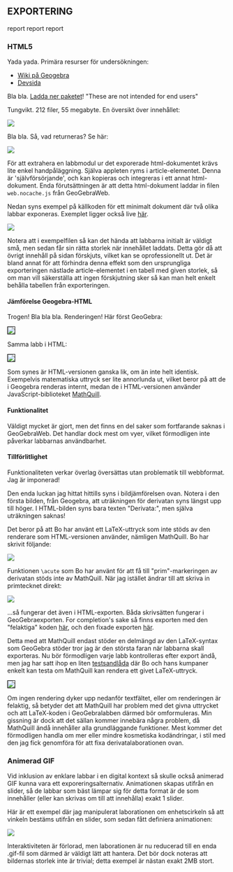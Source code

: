 
## EXPORTERING

report report report

### HTML5

Yada yada. Primära resurser för undersökningen: 

*    [Wiki på Geogebra](http://wiki.geogebra.org/en/Tutorial:Creating_HTML5_documents_with_GeoGebraWeb)
*    [Devsida](http://dev.geogebra.org/trac/wiki/GeoGebraWeb)


Bla bla. [Ladda ner paketet](http://dev.geogebra.org/download/web/GeoGebraWeb-latest.zip)! "These are not intended for end users"

Tungvikt. 212 filer, 55 megabyte. En översikt över innehållet:

<img src='./bilder/geogebraweb-content.png' />

Bla bla. Så, vad returneras? Se här:

<img src='./bilder/geogebraweb-export.png' />

För att extrahera en labbmodul ur det exporerade html-dokumentet krävs lite enkel handpåläggning. Själva appleten ryms i article-elementet. Denna är 'självförsörjande', och kan kopieras och integreras i ett annat html-dokument. Enda förutsättningen är att detta html-dokument laddar in filen `web.nocache.js` från GeoGebraWeb.

Nedan syns exempel på källkoden för ett minimalt dokument där två olika labbar exponeras. Exemplet ligger också live [här](http://krawaller.github.com/gleerups/export/applets.html).

<img src='./bilder/geogebraweb-composite.png' />

Notera att i exempelfilen så kan det hända att labbarna initialt är väldigt små, men sedan får sin rätta storlek när innehållet laddats. Detta gör då att övrigt innehåll på sidan förskjuts, vilket kan se oprofessionellt ut. Det är bland annat för att förhindra denna effekt som den ursprungliga exporteringen nästlade article-elementet i en tabell med given storlek, så om man vill säkerställa att ingen förskjutning sker så kan man helt enkelt behålla tabellen från exporteringen.


#### Jämförelse Geogebra-HTML

Trogen! Bla bla bla. Renderingen! Här först GeoGebra:

<img src='./bilder/comparison-geogebra.png' style='border: 1px solid black; max-height: 60%; max-width: 60%;' />

Samma labb i HTML:

<img src='./bilder/comparison-html.png' style='border: 1px solid black; max-height: 60%; max-width: 60%;' />

Som synes är HTML-versionen ganska lik, om än inte helt identisk. Exempelvis matematiska uttryck ser lite annorlunda ut, vilket beror på att de i Geogebra renderas internt, medan de i HTML-versionen använder JavaScript-biblioteket [MathQuill](http://www.mathquill.com).

#### Funktionalitet

Väldigt mycket är gjort, men det finns en del saker som fortfarande saknas i GeoGebraWeb. Det handlar dock mest om vyer, vilket förmodligen inte påverkar labbarnas användbarhet.


#### Tillförlitlighet

Funktionaliteten verkar överlag översättas utan problematik till webbformat. Jag är imponerad!

Den enda luckan jag hittat hittills syns i bildjämförelsen ovan. Notera i den första bilden, från Geogebra, att uträkningen för derivatan syns längst upp till höger. I HTML-bilden syns bara texten "Derivata:", men själva uträkningen saknas!

Det beror på att Bo har använt ett LaTeX-uttryck som inte stöds av den renderare som HTML-versionen använder, nämligen MathQuill. Bo har skrivit följande:

<img src='./bilder/bossegeoinput.png' />

Funktionen `\acute` som Bo har använt för att få till "prim"-markeringen av derivatan stöds inte av MathQuill. När jag istället ändrar till att skriva in primtecknet direkt:

<img src='./bilder/bossegeoinput_fixed.png' />

...så fungerar det även i HTML-exporten. Båda skrivsätten fungerar i GeoGebraexporten. For completion's sake så finns exporten med den "felaktiga" koden [här](export/321_Symmetrisk_ändringskvot_derivata.html), och den fixade exporten [här](export/321_Symmetrisk_ändringskvot_derivata_fixed.html).

Detta med att MathQuill endast stöder en delmängd av den LaTeX-syntax som GeoGebra stöder tror jag är den största faran när labbarna skall exporteras. Nu bör förmodligen varje labb kontrolleras efter export ändå, men jag har satt ihop en liten [testsandlåda](mathquill_sandbox.html) där Bo och hans kumpaner enkelt kan testa om MathQuill kan rendera ett givet LaTeX-uttryck.

<img src='./bilder/sandbox.png' style='border: 1px solid black;' />

Om ingen rendering dyker upp nedanför textfältet, eller om renderingen är felaktig, så betyder det att MathQuill har problem med det givna uttrycket och att LaTeX-koden i GeoGebralabben därmed bör omformuleras. Min gissning är dock att det sällan kommer innebära några problem, då MathQuill ändå innehåller alla grundläggande funktioner. Mest kommer det förmodligen handla om mer eller mindre kosmetiska kodändringar, i stil med den jag fick genomföra för att fixa derivatalaborationen ovan.


### Animerad GIF

Vid inklusion av enklare labbar i en digital kontext så skulle också animerad GIF kunna vara ett exporeringsalternativ. Animationen skapas utifrån en slider, så de labbar som bäst lämpar sig för detta format är de som innehåller (eller kan skrivas om till att innehålla) exakt 1 slider. 

Här är ett exempel där jag manipulerat laborationen om enhetscirkeln så att vinkeln bestäms utifrån en slider, som sedan fått definiera animationen:

<img src='./export/353_Enhetscirkeln.gif' />

Interaktiviteten är förlorad, men laborationen är nu reducerad till en enda .gif-fil som därmed är väldigt lätt att hantera. Det bör dock noteras att bildernas storlek inte är trivial; detta exempel är nästan exakt 2MB stort.